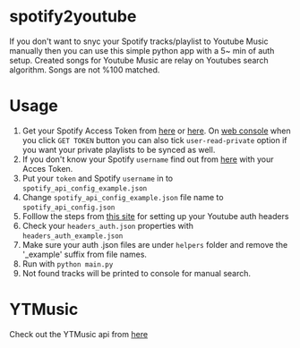 # spotify2youtube
If you don't want to snyc your Spotify tracks/playlist to Youtube Music manually then you can use this simple python app with a 5~ min of auth setup.
Created songs for Youtube Music are relay on Youtubes search algorithm. Songs are not %100 matched.

# Usage

1. Get your Spotify Access Token from [here](https://developer.spotify.com/console/get-current-user/) or [here](https://developer.spotify.com/documentation/web-playback-sdk/quick-start/). On [web console](https://developer.spotify.com/console/get-current-user/) when you click `GET TOKEN` button you can also tick `user-read-private` option if you want your private playlists to be synced as well.
1. If you don't know your Spotify `username` find out from [here](https://developer.spotify.com/console/get-current-user/) with your Acces Token.
1. Put your `token` and Spotify `username` in to `spotify_api_config_example.json`
1. Change `spotify_api_config_example.json` file name to `spotify_api_config.json`
1. Folllow the steps from [this site](https://ytmusicapi.readthedocs.io/en/latest/setup.html) for setting up your Youtube auth headers 
1. Check your `headers_auth.json` properties with `headers_auth_example.json`
1. Make sure your auth .json files are under `helpers` folder and remove the '_example' suffix from file names.
1. Run with `python main.py`
1. Not found tracks will be printed to console for manual search.

# YTMusic

Check out the YTMusic api from [here](https://github.com/sigma67/ytmusicapi)